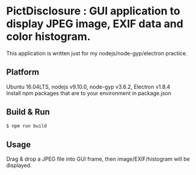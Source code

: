 # PictDisclosure : GUI application to display JPEG image, EXIF data and color histogram.

This application is written just for my nodejs/node-gyp/electron practice.

## Platform

Ubuntu 16.04LTS, nodejs v9.10.0, node-gyp v3.6.2, Electron v1.8.4\
Install npm packages that are to your environment in package.json 

## Build & Run

```bash
$ npm run build
```

## Usage

Drag & drop a JPEG file into GUI frame, then image/EXIF/histogram will be displayed.
